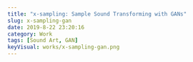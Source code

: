 ```yaml
---
title: "x-sampling: Sample Sound Transforming with GANs"
slug: x-sampling-gan
date: 2019-8-22 23:20:16
category: Work
tags: [Sound Art, GAN]
keyVisual: works/x-sampling-gan.png
---
```

